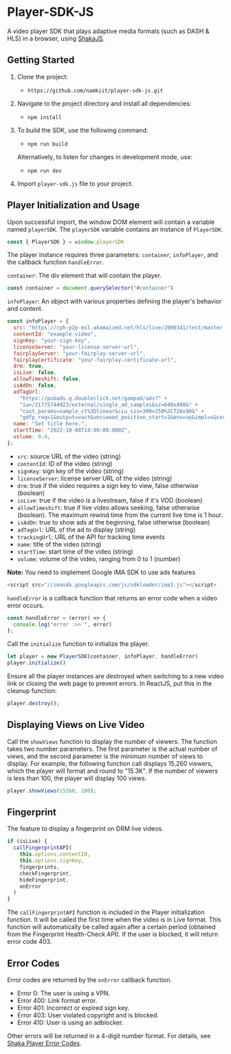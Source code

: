 # Player-SDK-JS

A video player SDK that plays adaptive media formats (such as DASH & HLS) in a browser, using [ShakaJS](https://github.com/shaka-project/shaka-player).

## Getting Started

1. Clone the project:

   - `https://github.com/namkiit/player-sdk-js.git`

2. Navigate to the project directory and install all dependencies:

   - `npm install`

3. To build the SDK, use the following command:

   - `npm run build`

   Alternatively, to listen for changes in development mode, use:

   - `npm run dev`

4. Import `player-sdk.js` file to your project.

## Player Initialization and Usage

Upon successful import, the window DOM element will contain a variable named `playerSDK`. The `playerSDK` variable contains an instance of `PlayerSDK`.

```javascript
const { PlayerSDK } = window.playerSDK
```

The player instance requires three parameters: `container`, `infoPlayer`, and the callback function `handleError`.

`container`: The div element that will contain the player.

```javascript
const container = document.querySelector("#container")
```

`infoPlayer`: An object with various properties defining the player's behavior and content.

```javascript
const infoPlayer = {
  src: "https://cph-p2p-msl.akamaized.net/hls/live/2000341/test/master.m3u8",
  contentId: "example-video",
  signKey: "your-sign-key",
  licenseServer: "your-license-server-url",
  fairplayServer: "your-fairplay-server-url",
  fairplayCertificate: "your-fairplay-certificate-url",
  drm: true,
  isLive: false,
  allowTimeshift: false,
  isAdOn: false,
  adTagUrl:
    "https://pubads.g.doubleclick.net/gampad/ads?" +
    "iu=/21775744923/external/single_ad_samples&sz=640x480&" +
    "cust_params=sample_ct%3Dlinear&ciu_szs=300x250%2C728x90&" +
    "gdfp_req=1&output=vast&unviewed_position_start=1&env=vp&impl=s&correlator=",
  name: "Set title here.",
  startTime: "2022-10-08T14:00:00.000Z",
  volume: 0.4,
};
```

- `src`: source URL of the video (string)
- `contentId`: ID of the video (string)
- `signKey`: sign key of the video (string)
- `licenseServer`: license server URL of the video (string)
- `drm`: true if the video requires a sign key to view, false otherwise (boolean)
- `isLive`: true if the video is a livestream, false if it's VOD (boolean)
- `allowTimeshift`: true if live video allows seeking, false otherwise (boolean). The maximum rewind time from the current live time is 1 hour.
- `isAdOn`: true to show ads at the beginning, false otherwise (boolean)
- `adTagUrl`: URL of the ad to display (string)
- `trackingUrl`: URL of the API for tracking time events
- `name`: title of the video (string)
- `startTime`: start time of the video (string)
- `volume`: volume of the video, ranging from 0 to 1 (number)

<b>Note:</b> You need to implement Google IMA SDK to use ads features

```javascript
<script src="//imasdk.googleapis.com/js/sdkloader/ima3.js"></script>
```

`handleError` is a callback function that returns an error code when a video error occurs.

```javascript
const handleError = (error) => {
  console.log("error :>> ", error)
};
```

Call the `initialize` function to initialize the player.

```javascript
let player = new PlayerSDK(container, infoPlayer, handleError)
player.initialize()
```

Ensure all the player instances are destroyed when switching to a new video link or closing the web page to prevent errors. In ReactJS, put this in the cleanup function:

```javascript
player.destroy();
```

## Displaying Views on Live Video

Call the `showViews` function to display the number of viewers. The function takes two number parameters. The first parameter is the actual number of views, and the second parameter is the minimum number of views to display. For example, the following function call displays 15,260 viewers, which the player will format and round to "15.3K". If the number of viewers is less than 100, the player will display 100 views.

```javascript
player.showViews(15260, 100);
```

## Fingerprint

The feature to display a fingerprint on DRM live videos.

```javascript
if (isLive) {
  callFingerprintAPI(
    this.options.contentId,
    this.options.signKey,
    fingerprints,
    checkFingerprint,
    hideFingerprint,
    onError
  )
}
```

The `callFingerprintAPI` function is included in the Player initialization function. It will be called the first time when the video is in Live format. This function will automatically be called again after a certain period (obtained from the Fingerprint Health-Check API). If the user is blocked, it will return error code 403.

## Error Codes

Error codes are returned by the `onError` callback function.

- Error 0: The user is using a VPN.
- Error 400: Link format error.
- Error 401: Incorrect or expired sign key.
- Error 403: User violated copyright and is blocked.
- Error 410: User is using an adblocker.

Other errors will be returned in a 4-digit number format. For details, see [Shaka Player Error Codes](https://shaka-player-demo.appspot.com/docs/api/shaka.util.Error.html).
